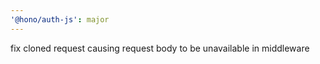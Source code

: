 ```yaml
---
'@hono/auth-js': major
---
```


fix cloned request causing request body to be unavailable in middleware
